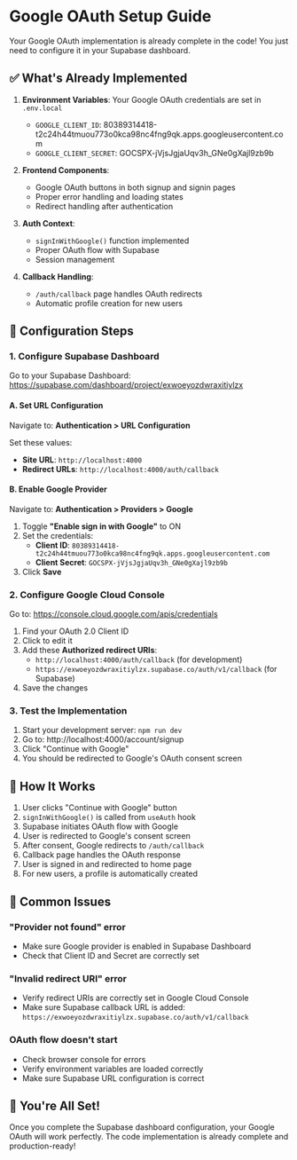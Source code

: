 # Google OAuth Setup Guide

Your Google OAuth implementation is already complete in the code! You just need to configure it in your Supabase dashboard.

## ✅ What's Already Implemented

1. **Environment Variables**: Your Google OAuth credentials are set in `.env.local`
   - `GOOGLE_CLIENT_ID`: 80389314418-t2c24h44tmuou773o0kca98nc4fng9qk.apps.googleusercontent.com
   - `GOOGLE_CLIENT_SECRET`: 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

2. **Frontend Components**: 
   - Google OAuth buttons in both signup and signin pages
   - Proper error handling and loading states
   - Redirect handling after authentication

3. **Auth Context**: 
   - `signInWithGoogle()` function implemented
   - Proper OAuth flow with Supabase
   - Session management

4. **Callback Handling**: 
   - `/auth/callback` page handles OAuth redirects
   - Automatic profile creation for new users

## 🔧 Configuration Steps

### 1. Configure Supabase Dashboard

Go to your Supabase Dashboard: https://supabase.com/dashboard/project/exwoeyozdwraxitiylzx

#### A. Set URL Configuration
Navigate to: **Authentication > URL Configuration**

Set these values:
- **Site URL**: `http://localhost:4000`
- **Redirect URLs**: `http://localhost:4000/auth/callback`

#### B. Enable Google Provider
Navigate to: **Authentication > Providers > Google**

1. Toggle **"Enable sign in with Google"** to ON
2. Set the credentials:
   - **Client ID**: `80389314418-t2c24h44tmuou773o0kca98nc4fng9qk.apps.googleusercontent.com`
   - **Client Secret**: `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`
3. Click **Save**

### 2. Configure Google Cloud Console

Go to: https://console.cloud.google.com/apis/credentials

1. Find your OAuth 2.0 Client ID
2. Click to edit it
3. Add these **Authorized redirect URIs**:
   - `http://localhost:4000/auth/callback` (for development)
   - `https://exwoeyozdwraxitiylzx.supabase.co/auth/v1/callback` (for Supabase)
4. Save the changes

### 3. Test the Implementation

1. Start your development server: `npm run dev`
2. Go to: http://localhost:4000/account/signup
3. Click "Continue with Google"
4. You should be redirected to Google's OAuth consent screen

## 🎯 How It Works

1. User clicks "Continue with Google" button
2. `signInWithGoogle()` is called from `useAuth` hook
3. Supabase initiates OAuth flow with Google
4. User is redirected to Google's consent screen
5. After consent, Google redirects to `/auth/callback`
6. Callback page handles the OAuth response
7. User is signed in and redirected to home page
8. For new users, a profile is automatically created

## 🚨 Common Issues

### "Provider not found" error
- Make sure Google provider is enabled in Supabase Dashboard
- Check that Client ID and Secret are correctly set

### "Invalid redirect URI" error
- Verify redirect URIs are correctly set in Google Cloud Console
- Make sure Supabase callback URL is added: `https://exwoeyozdwraxitiylzx.supabase.co/auth/v1/callback`

### OAuth flow doesn't start
- Check browser console for errors
- Verify environment variables are loaded correctly
- Make sure Supabase URL configuration is correct

## 🎉 You're All Set!

Once you complete the Supabase dashboard configuration, your Google OAuth will work perfectly. The code implementation is already complete and production-ready!